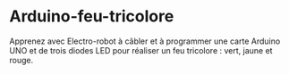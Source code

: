 # Arduino-feu-tricolore
Apprenez avec Electro-robot à câbler et à programmer une carte Arduino UNO et de trois diodes LED pour réaliser un feu tricolore : vert, jaune et rouge.
